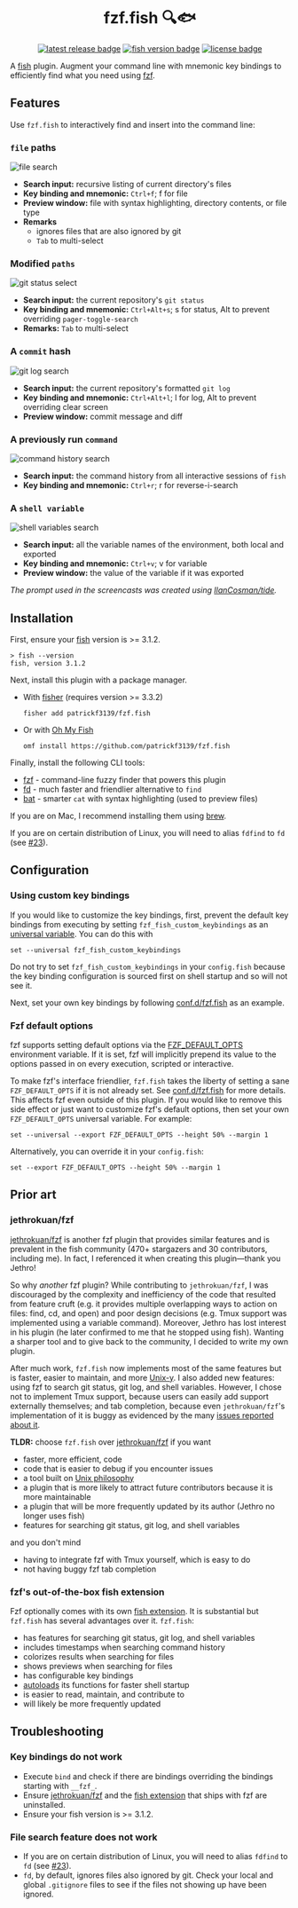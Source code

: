 <div align="center">

# fzf.fish 🔍🐟

[![latest release badge][]][releases] [![fish version badge][]](#installation) [![license badge][]][license]

</div>

A [fish][] plugin. Augment your command line with mnemonic key bindings to efficiently find what you need using [fzf][].

## Features

Use `fzf.fish` to interactively find and insert into the command line:

### `file` paths

![file search][]

- **Search input:** recursive listing of current directory's files
- **Key binding and mnemonic:** `Ctrl+f`; f for file
- **Preview window:** file with syntax highlighting, directory contents, or file type
- **Remarks**
  - ignores files that are also ignored by git
  - `Tab` to multi-select

### Modified `paths`

![git status select][]

- **Search input:** the current repository's `git status`
- **Key binding and mnemonic:** `Ctrl+Alt+s`; s for status, Alt to prevent overriding `pager-toggle-search`
- **Remarks:** `Tab` to multi-select

### A `commit` hash

![git log search][]

- **Search input:** the current repository's formatted `git log`
- **Key binding and mnemonic:** `Ctrl+Alt+l`; l for log, Alt to prevent overriding clear screen
- **Preview window:** commit message and diff

### A previously run `command`

![command history search][]

- **Search input:** the command history from all interactive sessions of `fish`
- **Key binding and mnemonic:** `Ctrl+r`; r for reverse-i-search

### A `shell variable`

![shell variables search][]

- **Search input:** all the variable names of the environment, both local and exported
- **Key binding and mnemonic:** `Ctrl+v`; v for variable
- **Preview window:** the value of the variable if it was exported

_The prompt used in the screencasts was created using [IlanCosman/tide][]._

## Installation

First, ensure your [fish][] version is >= 3.1.2.

```fish
> fish --version
fish, version 3.1.2
```

Next, install this plugin with a package manager.

- With [fisher][] (requires version >= 3.3.2)

  ```fish
  fisher add patrickf3139/fzf.fish
  ```

- Or with [Oh My Fish][]

  ```fish
  omf install https://github.com/patrickf3139/fzf.fish
  ```

Finally, install the following CLI tools:

- [fzf][] - command-line fuzzy finder that powers this plugin
- [fd][] - much faster and friendlier alternative to `find`
- [bat][] - smarter `cat` with syntax highlighting (used to preview files)

If you are on Mac, I recommend installing them using [brew][].

If you are on certain distribution of Linux, you will need to alias `fdfind` to `fd` (see [#23][]).

## Configuration

### Using custom key bindings

If you would like to customize the key bindings, first, prevent the default key bindings from executing by setting `fzf_fish_custom_keybindings` as an [universal variable][]. You can do this with

```fish
set --universal fzf_fish_custom_keybindings
```

Do not try to set `fzf_fish_custom_keybindings` in your `config.fish` because the key binding configuration is sourced first on shell startup and so will not see it.

Next, set your own key bindings by following [conf.d/fzf.fish][] as an example.

### Fzf default options

fzf supports setting default options via the [FZF_DEFAULT_OPTS][] environment variable. If it is set, fzf will implicitly prepend its value to the options passed in on every execution, scripted or interactive.

To make fzf's interface friendlier, `fzf.fish` takes the liberty of setting a sane `FZF_DEFAULT_OPTS` if it is not already set. See [conf.d/fzf.fish][] for more details. This affects fzf even outside of this plugin. If you would like to remove this side effect or just want to customize fzf's default options, then set your own `FZF_DEFAULT_OPTS` universal variable. For example:

```fish
set --universal --export FZF_DEFAULT_OPTS --height 50% --margin 1
```

Alternatively, you can override it in your `config.fish`:

```fish
set --export FZF_DEFAULT_OPTS --height 50% --margin 1
```

## Prior art

### jethrokuan/fzf

[jethrokuan/fzf][] is another fzf plugin that provides similar features and is prevalent in the fish community (470+ stargazers and 30 contributors, including me). In fact, I referenced it when creating this plugin—thank you Jethro!

So why _another_ fzf plugin? While contributing to `jethrokuan/fzf`, I was discouraged by the complexity and inefficiency of the code that resulted from feature cruft (e.g. it provides multiple overlapping ways to action on files: find, cd, and open) and poor design decisions (e.g. Tmux support was implemented using a variable command). Moreover, Jethro has lost interest in his plugin (he later confirmed to me that he stopped using fish). Wanting a sharper tool and to give back to the community, I decided to write my own plugin.

After much work, `fzf.fish` now implements most of the same features but is faster, easier to maintain, and more [Unix-y][unix philosophy]. I also added new features: using fzf to search git status, git log, and shell variables. However, I chose not to implement Tmux support, because users can easily add support externally themselves; and tab completion, because even `jethrokuan/fzf`'s implementation of it is buggy as evidenced by the many [issues reported about it][].

**TLDR:** choose `fzf.fish` over [jethrokuan/fzf][] if you want

- faster, more efficient, code
- code that is easier to debug if you encounter issues
- a tool built on [Unix philosophy][]
- a plugin that is more likely to attract future contributors because it is more maintainable
- a plugin that will be more frequently updated by its author (Jethro no longer uses fish)
- features for searching git status, git log, and shell variables

and you don't mind

- having to integrate fzf with Tmux yourself, which is easy to do
- not having buggy fzf tab completion

### fzf's out-of-the-box fish extension

Fzf optionally comes with its own [fish extension][]. It is substantial but `fzf.fish` has several advantages over it. `fzf.fish`:

- has features for searching git status, git log, and shell variables
- includes timestamps when searching command history
- colorizes results when searching for files
- shows previews when searching for files
- has configurable key bindings
- [autoloads][] its functions for faster shell startup
- is easier to read, maintain, and contribute to
- will likely be more frequently updated

## Troubleshooting

### Key bindings do not work

- Execute `bind` and check if there are bindings overriding the bindings starting with `__fzf_`.
- Ensure [jethrokuan/fzf][] and the [fish extension][] that ships with fzf are uninstalled.
- Ensure your fish version is >= 3.1.2.

### File search feature does not work

- If you are on certain distribution of Linux, you will need to alias `fdfind` to `fd` (see [#23][]).
- `fd`, by default, ignores files also ignored by git. Check your local and global `.gitignore` files to see if the files not showing up have been ignored.

[#23]: https://github.com/patrickf3139/fzf.fish/issues/23
[autoloads]: https://fishshell.com/docs/current/tutorial.html#autoloading-functions
[bat]: https://github.com/sharkdp/bat
[brew]: https://brew.sh
[command history search]: images/command_history.gif
[conf.d/fzf.fish]: conf.d/fzf.fish
[fd]: https://github.com/sharkdp/fd
[file search]: images/directory.gif
[fish extension]: https://github.com/junegunn/fzf/blob/master/shell/key-bindings.fish
[fish version badge]: https://img.shields.io/badge/fish-3.1.2%2B-blue
[fish]: http://fishshell.com
[fisher]: https://github.com/jorgebucaran/fisher
[fzf_default_opts]: https://github.com/junegunn/fzf#environment-variables
[fzf]: https://github.com/junegunn/fzf
[git log search]: images/git_log.gif
[git status select]: images/git_status.gif
[ilancosman/tide]: https://github.com/IlanCosman/tide
[issues reported about it]: https://github.com/jethrokuan/fzf/issues?q=is%3Aissue+tab
[jethrokuan/fzf]: https://github.com/jethrokuan/fzf
[latest release badge]: https://img.shields.io/github/v/release/patrickf3139/fzf.fish
[license badge]: https://img.shields.io/github/license/patrickf3139/fzf.fish
[license]: LICENSE.md
[oh my fish]: https://github.com/oh-my-fish/oh-my-fish
[releases]: https://github.com/patrickf3139/fzf.fish/releases
[shell variables search]: images/shell_variables.gif
[universal variable]: https://fishshell.com/docs/current/#more-on-universal-variables
[unix philosophy]: https://en.wikipedia.org/wiki/Unix_philosophy
